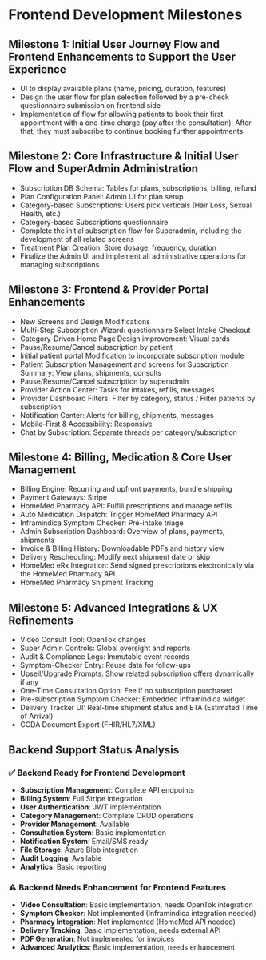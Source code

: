 # Frontend Development Milestones

## Milestone 1: Initial User Journey Flow and Frontend Enhancements to Support the User Experience
- UI to display available plans (name, pricing, duration, features)
- Design the user flow for plan selection followed by a pre-check questionnaire submission on frontend side
- Implementation of flow for allowing patients to book their first appointment with a one-time charge (pay after the consultation). After that, they must subscribe to continue booking further appointments

## Milestone 2: Core Infrastructure & Initial User Flow and SuperAdmin Administration
- Subscription DB Schema: Tables for plans, subscriptions, billing, refund
- Plan Configuration Panel: Admin UI for plan setup
- Category-based Subscriptions: Users pick verticals (Hair Loss, Sexual Health, etc.)
- Category-based Subscriptions questionnaire
- Complete the initial subscription flow for Superadmin, including the development of all related screens
- Treatment Plan Creation: Store dosage, frequency, duration
- Finalize the Admin UI and implement all administrative operations for managing subscriptions

## Milestone 3: Frontend & Provider Portal Enhancements
- New Screens and Design Modifications
- Multi-Step Subscription Wizard: questionnaire Select Intake Checkout
- Category-Driven Home Page Design improvement: Visual cards
- Pause/Resume/Cancel subscription by patient
- Initial patient portal Modification to incorporate subscription module
- Patient Subscription Management and screens for Subscription Summary: View plans, shipments, consults
- Pause/Resume/Cancel subscription by superadmin
- Provider Action Center: Tasks for intakes, refills, messages
- Provider Dashboard Filters: Filter by category, status / Filter patients by subscription
- Notification Center: Alerts for billing, shipments, messages
- Mobile-First & Accessibility: Responsive
- Chat by Subscription: Separate threads per category/subscription

## Milestone 4: Billing, Medication & Core User Management
- Billing Engine: Recurring and upfront payments, bundle shipping
- Payment Gateways: Stripe
- HomeMed Pharmacy API: Fulfill prescriptions and manage refills
- Auto Medication Dispatch: Trigger HomeMed Pharmacy API
- Inframindica Symptom Checker: Pre-intake triage
- Admin Subscription Dashboard: Overview of plans, payments, shipments
- Invoice & Billing History: Downloadable PDFs and history view
- Delivery Rescheduling: Modify next shipment date or skip
- HomeMed eRx Integration: Send signed prescriptions electronically via the HomeMed Pharmacy API
- HomeMed Pharmacy Shipment Tracking

## Milestone 5: Advanced Integrations & UX Refinements
- Video Consult Tool: OpenTok changes
- Super Admin Controls: Global oversight and reports
- Audit & Compliance Logs: Immutable event records
- Symptom-Checker Entry: Reuse data for follow-ups
- Upsell/Upgrade Prompts: Show related subscription offers dynamically if any
- One-Time Consultation Option: Fee if no subscription purchased
- Pre-subscription Symptom Checker: Embedded Inframindica widget
- Delivery Tracker UI: Real-time shipment status and ETA (Estimated Time of Arrival)
- CCDA Document Export (FHIR/HL7/XML)

## Backend Support Status Analysis

### ✅ Backend Ready for Frontend Development
- **Subscription Management**: Complete API endpoints
- **Billing System**: Full Stripe integration
- **User Authentication**: JWT implementation
- **Category Management**: Complete CRUD operations
- **Provider Management**: Available
- **Consultation System**: Basic implementation
- **Notification System**: Email/SMS ready
- **File Storage**: Azure Blob integration
- **Audit Logging**: Available
- **Analytics**: Basic reporting

### ⚠️ Backend Needs Enhancement for Frontend Features
- **Video Consultation**: Basic implementation, needs OpenTok integration
- **Symptom Checker**: Not implemented (Inframindica integration needed)
- **Pharmacy Integration**: Not implemented (HomeMed API needed)
- **Delivery Tracking**: Basic implementation, needs external API
- **PDF Generation**: Not implemented for invoices
- **Advanced Analytics**: Basic implementation, needs enhancement 
